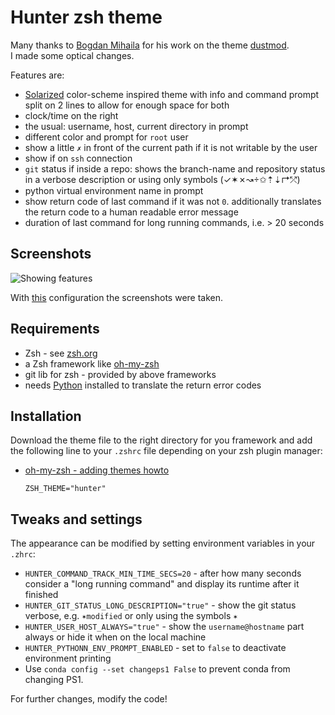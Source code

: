 # Hunter zsh theme

Many thanks to [Bogdan Mihaila](https://github.com/bmihaila) for his work on the theme [dustmod](https://github.com/bmihaila/dustmod).  
I made some optical changes.

Features are:
- [Solarized](https://github.com/altercation/solarized) color-scheme inspired theme with info and command prompt split on 2 lines to allow for enough space for both
- clock/time on the right
- the usual: username, host, current directory in prompt
- different color and prompt for `root` user
- show a little `✗` in front of the current path if it is not writable by the user
- show if on `ssh` connection
- `git` status if inside a repo: shows the branch-name and repository status in a verbose description or using only symbols (✓✶✗↝✩⇡⇣↱⤱)
- python virtual environment name in prompt
- show return code of last command if it was not `0`. additionally translates the return code to a human readable error message
- duration of last command for long running commands, i.e. > 20 seconds


## Screenshots
![Showing features](https://raw.githubusercontent.com/se-jaeger/hunter-zsh-scheme/master/screenshots/hunter_screenshot.png)

With [this](https://github.com/se-jaeger/my-zsh#2-setup-iterm2) configuration the screenshots were taken.


## Requirements
- Zsh - see [zsh.org](http://www.zsh.org/)
- a Zsh framework like [oh-my-zsh](https://github.com/robbyrussell/oh-my-zsh)
- git lib for zsh - provided by above frameworks
- needs [Python](https://www.python.org/) installed to translate the return error codes


## Installation
Download the theme file to the right directory for you framework and add the following line to your `.zshrc` file depending on your zsh plugin manager:

- [oh-my-zsh - adding themes howto](https://github.com/robbyrussell/oh-my-zsh/wiki/Customization#overriding-and-adding-themes)

    `ZSH_THEME="hunter"`


## Tweaks and settings

The appearance can be modified by setting environment variables in your `.zhrc`:

- `HUNTER_COMMAND_TRACK_MIN_TIME_SECS=20` - after how many seconds consider a "long running command" and display its runtime after it finished
- `HUNTER_GIT_STATUS_LONG_DESCRIPTION="true"` - show the git status verbose, e.g. `✶modified` or only using the symbols `✶`
- `HUNTER_USER_HOST_ALWAYS="true"` - show the `username@hostname` part always or hide it when on the local machine
- `HUNTER_PYTHONN_ENV_PROMPT_ENABLED` - set to `false` to deactivate environment printing
- Use `conda config --set changeps1 False` to prevent conda from changing PS1.


For further changes, modify the code!
